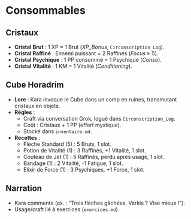 # Consommables

## Cristaux

- **Cristal Brut** : 1 XP = 1 Brut (*XP_Bonus*, `Circonscription_Log`).
- **Cristal Raffiné** : Ennemi puissant = 2 Raffinés (*Focus* ≥ 5).
- **Cristal Psychique** : 1 PP consommé = 1 Psychique (*Conso*).
- **Cristal Vitalité** : 1 KM = 1 Vitalité (*Conditioning*).

## Cube Horadrim

- **Lore** : Kara invoque le Cube dans un camp en ruines, transmutant cristaux en objets.
- **Règles** :
  - Craft via conversation Grok, logué dans `Circonscription_Log`.
  - Coût : Cristaux + 1 PP (effort mystique).
  - Stocké dans `inventaire.md`.
- **Recettes** :
  - Flèche Standard (5) : 5 Bruts, 1 slot.
  - Potion de Vitalité (1) : 3 Raffinés, +1 Vitalité, 1 slot.
  - Couteau de Jet (1) : 5 Raffinés, perdu après usage, 1 slot.
  - Bandage (1) : 2 Vitalité, -1 Fatigue, 1 slot.
  - Elixir de Force (1) : 3 Psychiques, +1 Force, 1 slot.

## Narration

- Kara commente (ex. : “Trois flèches gâchées, Varkis ? Vise mieux !”).
- Usage/craft lié à exercices (`exercices.md`).
